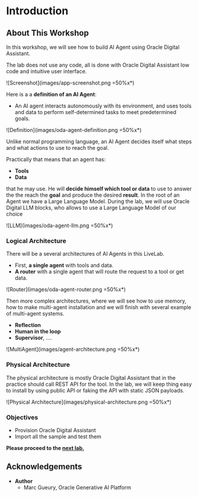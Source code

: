 # Introduction

## About This Workshop
In this workshop, we will see how to build AI Agent using Oracle Digital Assistant.

The lab does not use any code, all is done with Oracle Digital Assistant low code and intuitive user interface.

![Screenshot](images/app-screenshot.png =50%x*)


Here is a a **definition of an AI Agent**: 
- An AI agent interacts autonomously with its environment, and uses tools and data to perform self-determined tasks to meet predetermined goals. 

![Definition](images/oda-agent-definition.png =50%x*)

Unlike normal programming language, an AI Agent decides itself what steps and what actions to use to reach the goal.

Practically that means that an agent has:
- **Tools**
- **Data**

that he may use. He will **decide himself which tool or data** to use to answer the the reach the **goal** and produce the desired **result**. In the root of an Agent we have a Large Language Model. During the lab, we will use Oracle Digital LLM blocks, who allows to use a Large Language Model of our choice 

![LLM](images/oda-agent-llm.png =50%x*)

### Logical Architecture

There will be a several architectures of AI Agents in this LiveLab. 
- First, **a single agent** with tools and data. 
- **A router** with a single agent that will route the request to a tool or get data. 

![Router](images/oda-agent-router.png =50%x*)

Then more complex architectures, where we will see how to use memory, how to make multi-agent installation and we will finish with several example of multi-agent systems.
- **Reflection**
- **Human in the loop**
- **Supervisor**, ....

![MultiAgent](images/agent-architecture.png =50%x*)

### Physical Architecture

The physical architecture is mostly Oracle Digital Assistant that in the practice should call REST API for the tool.
In the lab, we will keep thing easy to install by using public API or faking the API with static JSON payloads.

![Physical Architecture](images/physical-architecture.png =50%x*)

### Objectives

- Provision Oracle Digital Assistant
- Import all the sample and test them

**Please proceed to the [next lab.](#next)**

## Acknowledgements 

- **Author**
    - Marc Gueury, Oracle Generative AI Platform
